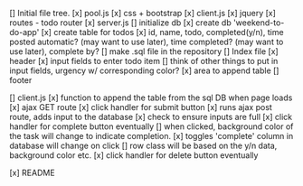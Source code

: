 [] Initial file tree.
    [x] pool.js
    [x] css + bootstrap
    [x] client.js
    [x] jquery
    [x] routes - todo router
    [x] server.js
[] initialize db
    [x] create db 'weekend-to-do-app'
    [x] create table for todos
    [x] id, name, todo, completed(y/n), time posted automatic? (may want to use later), time completed? (may want to use later), complete by?
    [] make .sql file in the repository 
[] Index file
    [x] header
    [x] input fields to enter todo item
        [] think of other things to put in input fields, urgency w/ corresponding color?
    [x] area to append table
    [] footer

[] client.js
    [x] function to append the table from the sql DB when page loads
        [x] ajax GET route
    [x] click handler for submit button
        [x] runs ajax post route, adds input to the database
        [x] check to ensure inputs are full
    [x] click handler for complete button eventually
        [] when clicked, background color of the task will change to indicate completion.
        [x] toggles 'complete' column in database will change on click
        [] <td> row class will be based on the y/n data, background color etc.
    [x] click handler for delete button eventually

[x] README